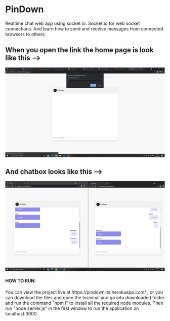 # PinDown
Realtime chat web app using socket.io.  Socket.io for web socket connections. And learn how to send and receive messages from connected browsers to others

<h2> When you open the link the home page is look like this --></h2>

![](Screenshot%20(77).png)

<h2>And chatbox looks like this --></h2>

![](Screenshot%20(78).png)


<h4> HOW TO RUN:</h4>
You can view the project live at https://pindown-ts.herokuapp.com/ , or you can download the files and open the terminal and go into downloaded folder and run the command "npm i" to install all the required node modules. Then run "node server.js" in the first window to run the application on localhost:3000.
